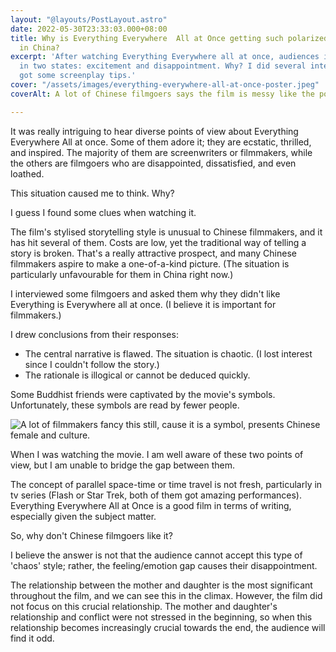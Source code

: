 ```yaml
---
layout: "@layouts/PostLayout.astro"
date: 2022-05-30T23:33:03.000+08:00
title: Why is Everything Everywhere  All at Once getting such polarized responses
  in China?
excerpt: 'After watching Everything Everywhere all at once, audiences in China are
  in two states: excitement and disappointment. Why? I did several interviews and
  got some screenplay tips.'
cover: "/assets/images/everything-everywhere-all-at-once-poster.jpeg"
coverAlt: A lot of Chinese filmgoers says the film is messy like the poster.

---
```

It was really intriguing to hear diverse points of view about Everything Everywhere All at once. Some of them adore it; they are ecstatic, thrilled, and inspired. The majority of them are screenwriters or filmmakers, while the others are filmgoers who are disappointed, dissatisfied, and even loathed.

This situation caused me to think. Why?

I guess I found some clues when watching it.

The film's stylised storytelling style is unusual to Chinese filmmakers, and it has hit several of them. Costs are low, yet the traditional way of telling a story is broken. That's a really attractive prospect, and many Chinese filmmakers aspire to make a one-of-a-kind picture. (The situation is particularly unfavourable for them in China right now.)

I interviewed some filmgoers and asked them why they didn't like Everything is Everywhere all at once. (I believe it is important for filmmakers.)

I drew conclusions from their responses:

* The central narrative is flawed. The situation is chaotic. (I lost interest since I couldn't follow the story.)
* The rationale is illogical or cannot be deduced quickly.

Some Buddhist friends were captivated by the movie's symbols. Unfortunately, these symbols are read by fewer people.

![A lot of filmmakers fancy this still, cause it is a symbol, presents Chinese female and culture. ](/assets/images/everything-everywhere-all-at-once-still.jpeg "Everything Everywhere all at once- still")

When I was watching the movie. I am well aware of these two points of view, but I am unable to bridge the gap between them.

The concept of parallel space-time or time travel is not fresh, particularly in tv series (Flash or Star Trek, both of them got amazing performances). Everything Everywhere All at Once is a good film in terms of writing, especially given the subject matter.

So, why don't Chinese filmgoers like it?

I believe the answer is not that the audience cannot accept this type of 'chaos' style; rather, the feeling/emotion gap causes their disappointment.

The relationship between the mother and daughter is the most significant throughout the film, and we can see this in the climax. However, the film did not focus on this crucial relationship. The mother and daughter's relationship and conflict were not stressed in the beginning, so when this relationship becomes increasingly crucial towards the end, the audience will find it odd.
